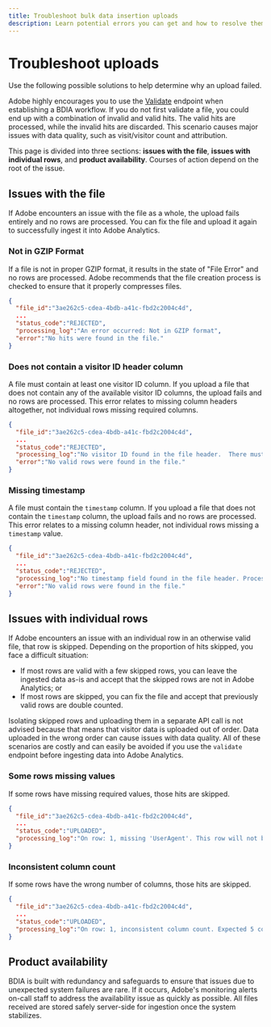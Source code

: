 ```yaml
---
title: Troubleshoot bulk data insertion uploads
description: Learn potential errors you can get and how to resolve them.
---
```


# Troubleshoot uploads

Use the following possible solutions to help determine why an upload failed.

<InlineAlert variant="warning" slots="text"/>

Adobe highly encourages you to use the [Validate](endpoints.md#validate) endpoint when establishing a BDIA workflow. If you do not first validate a file, you could end up with a combination of invalid and valid hits. The valid hits are processed, while the invalid hits are discarded. This scenario causes major issues with data quality, such as visit/visitor count and attribution.

This page is divided into three sections: **issues with the file**, **issues with individual rows**, and **product availability**. Courses of action depend on the root of the issue.

## Issues with the file

If Adobe encounters an issue with the file as a whole, the upload fails entirely and no rows are processed. You can fix the file and upload it again to successfully ingest it into Adobe Analytics.

### Not in GZIP Format

If a file is not in proper GZIP format, it results in the state of "File Error" and no rows are processed. Adobe recommends that the file creation process is checked to ensure that it properly compresses files.

```json
{
  "file_id":"3ae262c5-cdea-4bdb-a41c-fbd2c2004c4d",
  ...
  "status_code":"REJECTED",
  "processing_log":"An error occurred: Not in GZIP format",
  "error":"No hits were found in the file."
}
```

### Does not contain a visitor ID header column

A file must contain at least one visitor ID column. If you upload a file that does not contain any of the available visitor ID columns, the upload fails and no rows are processed. This error relates to missing column headers altogether, not individual rows missing required columns.

```json
{
  "file_id":"3ae262c5-cdea-4bdb-a41c-fbd2c2004c4d",
  ...
  "status_code":"REJECTED",
  "processing_log":"No visitor ID found in the file header.  There must be one of VisitorID, MarketingCloudVisitorID, IPAddress, or CustomerID defined...",
  "error":"No valid rows were found in the file."
}
```

### Missing timestamp

A file must contain the `timestamp` column. If you upload a file that does not contain the `timestamp` column, the upload fails and no rows are processed. This error relates to a missing column header, not individual rows missing a `timestamp` value.

```json
{
  "file_id":"3ae262c5-cdea-4bdb-a41c-fbd2c2004c4d",
  ...
  "status_code":"REJECTED",
  "processing_log":"No timestamp field found in the file header. Processing complete: 0 rows will be submitted. 5000 rows were invalid.",
  "error":"No valid rows were found in the file."
}
```

## Issues with individual rows

If Adobe encounters an issue with an individual row in an otherwise valid file, that row is skipped. Depending on the proportion of hits skipped, you face a difficult situation:

* If most rows are valid with a few skipped rows, you can leave the ingested data as-is and accept that the skipped rows are not in Adobe Analytics; or
* If most rows are skipped, you can fix the file and accept that previously valid rows are double counted.

Isolating skipped rows and uploading them in a separate API call is not advised because that means that visitor data is uploaded out of order. Data uploaded in the wrong order can cause issues with data quality. All of these scenarios are costly and can easily be avoided if you use the `validate` endpoint before ingesting data into Adobe Analytics.

### Some rows missing values

If some rows have missing required values, those hits are skipped.

```json
{
  "file_id":"3ae262c5-cdea-4bdb-a41c-fbd2c2004c4d",
  ...
  "status_code":"UPLOADED",
  "processing_log":"On row: 1, missing 'UserAgent'. This row will not be submitted. On row: 57, missing 'ReportSuiteId'. This row will not be submitted. Processing complete: 4998 rows will be submitted. 2 rows were invalid."
}
```

### Inconsistent column count

If some rows have the wrong number of columns, those hits are skipped.

```json
{
  "file_id":"3ae262c5-cdea-4bdb-a41c-fbd2c2004c4d",
  ...
  "status_code":"UPLOADED",
  "processing_log":"On row: 1, inconsistent column count. Expected 5 columns, but found 6. On row: 3, inconsistent column count.  Expected 5 columns, but found 4. Processing complete: 4998 rows will be submitted.  2 rows were invalid."
}
```

## Product availability

BDIA is built with redundancy and safeguards to ensure that issues due to unexpected system failures are rare. If it occurs, Adobe's monitoring alerts on-call staff to address the availability issue as quickly as possible. All files received are stored safely server-side for ingestion once the system stabilizes.
